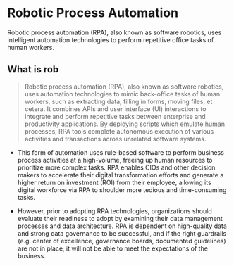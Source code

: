 # Robotic Process Automation
Robotic process automation (RPA), also known as software robotics, uses intelligent automation technologies to perform repetitive office tasks of human workers.

## What is rob
> Robotic process automation (RPA), also known as software robotics, uses automation technologies to mimic back-office tasks of human workers, such as extracting data, filling in forms, moving files, et cetera. It combines APIs and user interface (UI) interactions to integrate and perform repetitive tasks between enterprise and productivity applications. By deploying scripts which emulate human processes, RPA tools complete autonomous execution of various activities and transactions across unrelated software systems.

- This form of automation uses rule-based software to perform business process activities at a high-volume, freeing up human resources to prioritize more complex tasks. RPA enables CIOs and other decision makers to accelerate their digital transformation efforts and generate a higher return on investment (ROI) from their employee, allowing its digital workforce via RPA to shoulder more tedious and time-consuming tasks.

- However, prior to adopting RPA technologies, organizations should evaluate their readiness to adopt by examining their data management processes and data architecture. RPA is dependent on high-quality data and strong data governance to be successful, and if the right guardrails (e.g. center of excellence, governance boards, documented guidelines) are not in place, it will not be able to meet the expectations of the business.
